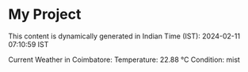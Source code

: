 # My Project

This content is dynamically generated in Indian Time (IST): 2024-02-11 07:10:59 IST


Current Weather in Coimbatore:
Temperature: 22.88 °C
Condition: mist
